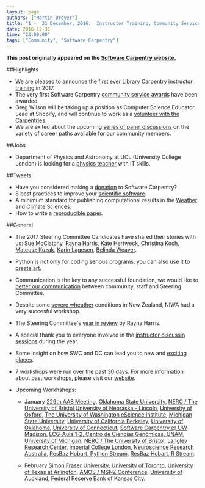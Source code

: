 ```yaml
---
layout: page
authors: ["Martin Dreyer"]
title: "1 -  31 December, 2016:  Instructor Training, Community Service Awards, Career paths, Steering Committee Elections."
date: 2016-12-31
time: "23:00:00"
tags: ["Community", "Software Carpentry"]
---
```


<p><b>This post originally appeared on the <a href="https://software-carpentry.org/">Software Carpentry website.</a></b></p>

##Highlights
* We are pleased to announce the first ever Library Carpentry [instructor training]({{site.baseurl}}/blog/2016/12/csv-conf.html) in 2017.
* The very first Software Carpentry [community service awards]({{site.baseurl}}/blog/2016/12/community-service-awards.html) have been awarded.
* Greg Wilson will be taking up a position as Computer Science Educator Lead at Shopify, and will continue to work as a [volunteer with the Carpentries]({{site.baseurl}}/blog/2016/12/next-steps.html).
* We are exited about the upcoming [series of panel discussions]({{site.baseurl}}/blog/2016/12/careers.html) on the variety of career paths available for our community members.

##Jobs
* Department of Physics and Astronomy at UCL (University College London) is looking for a [physics teacher]({{site.baseurl}}/blog/2016/12/ucl-sysadmin-job.html) with IT skills.

##Tweets
* Have you considered making a [donation](https://www.flipcause.com/secure/donate/MjI2Mg==) to Software Carpentry?
* 8 best practices to improve your [scientific software](http://www.askaswiss.com/2017/01/8-best-practices-to-improve-your-scientific-software.html).
* A minimum standard for publishing computational results in the [Weather and Climate Sciences](http://journals.ametsoc.org/doi/abs/10.1175/BAMS-D-15-00010.1).
* How to write a [reproducible paper](https://speakerdeck.com/damienirving/how-to-write-a-reproducible-paper-2).

##General
* The 2017 Steering Committee Candidates have shared their stories with us: [Sue McClatchy]({{site.baseurl}}/blog/2016/12/election-sue-mcclatchy.html), [Rayna Harris]({{site.baseurl}}/blog/2016/12/steering-harris.html), [Kate Hertweck]({{site.baseurl}}/blog/2016/12/election-kate-hertweck.html), [Christina Koch]({{site.baseurl}}/blog/2016/12/steering-ckoch.html), [Mateusz Kuzak]({{site.baseurl}}/blog/2016/12/election-mateusz-kuzak.html),  [Karin Lagesen]({{site.baseurl}}/blog/2016/12/lagesen.html), [Belinda Weaver]({{site.baseurl}}/blog/2016/12/weaver-sc.html).
* Python is not only for coding serious programs, you can also use it to [create art]({{site.baseurl}}/blog/2016/12/art-with-python.html).
* Communication is the key to any successful foundation, we would like to [better our communication]({{site.baseurl}}/blog/2016/12/conversations.html) between community, staff and Steering Committee.
* Despite some [severe wheather]({{site.baseurl}}/blog/2016/12/niwa-workshop.html) conditions in New Zealand, NIWA had a very succesful workshop.
* The Steering Committee's [year in review]({{site.baseurl}}/blog/2016/12/yearinreview-harris.html) by Rayna Harris.
* A special thank you to everyone involved in the [instructor discussin sessions]({{site.baseurl}}/blog/2016/12/christmas-instructor-discussion.html) during the year.
* Some insight on how SWC and DC can lead you to new and [exciting places]({{site.baseurl}}/blog/2016/12/instructor-training-intercontinental.html).

* 7 workshops were run over the past 30 days. For more information about past workshops, please visit our [website]({{site.baseurl}}/workshops/past/). 
* Upcoming Workhshops:

  * January
  	[229th AAS Meeting](https://abostroem.github.io/2017-01-03-aas/), [Oklahoma State University](https://osu-swc.github.io/2017-01-03-okstate/), [NERC / The University of Bristol](https://andreww.github.io/2017-01-04-bristol/),[University of Nebraska - Lincoln](https://eharstad.github.io/2017-01-05-UNL/), [University of Oxford](https://rroxford.github.io/2017-01-09-oxford/), [The University of Washington eScience Institute](https://uwescience.github.io/2017-01-09-uw/), [Michigan State University](https://jsta.github.io/2017-01-11-msu/), [University of California Berkeley](https://bids.github.io/2017-01-12-ucb/), [University of Oklahoma](https://oulib-swc.github.io/2017-01-12-ou/), [University of Connecticut](https://mickley.github.io/2017-01-12-UCONN/), [Software Carpentry @ UW Madison](https://uw-madison-aci.github.io/2017-01-12-uwmadison/), [LCG-Aula 1-2, Centro de Ciencias Genómicas, UNAM](https://jnandez.github.io/2017-01-16-ccg-unam/), [University of Michigan](https://umswc.github.io/2017-01-17-UMich/), [NERC / The University of Bristol](https://andreww.github.io/2017-01-18-bristol/), [Langley Research Center](https://marwahaha.github.io/2017-01-26-Langley/), [Imperial College London](https://rbeagrie.github.io/2017-01-26-imperial/), [Neuroscience Research Australia](https://martinheroux.github.io/2017-01-30-NeuRA-Python/), [ResBaz Hobart, Python Stream](https://datasciencehobart.github.io/2017-01-31-resbaztas-python/), [ResBaz Hobart, R Stream](https://datasciencehobart.github.io/2017-01-31-resbaztas-r/).

  * February
  	[Simon Fraser University](http://bgran.de/2017-02-02-SFU/), [University of Toronto](https://uoftcoders.github.io/2017-02-03-utoronto/), [University of Texas at Arlington](https://annawilliford.github.io/2017-02-04-UTA/), [AMOS / MSNZ Conference](https://damienirving.github.io/2017-02-05-amos/), [University of Auckland](https://uoa-eresearch.github.io/2017-02-07-uoa/), [Federal Reserve Bank of Kansas City](https://butterflyology.github.io/2017-02-14-kcfrb/).